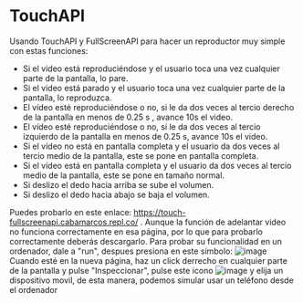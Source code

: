 # TouchAPI
Usando TouchAPI y FullScreenAPI para hacer un reproductor muy simple con estas funciones:
- Si el video está reproduciéndose y el usuario toca una vez cualquier parte de la pantalla, lo pare.
- Si el video está parado y el usuario toca una vez cualquier parte de la pantalla, lo reproduzca.
- El vídeo esté reproduciéndose o no, si le da dos veces al tercio derecho de la pantalla en menos de 0.25 s , avance 10s el video.
- El vídeo esté reproduciéndose o no, si le da dos veces al tercio izquierdo de la pantalla en menos de 0.25 s, avance 10s el video.
- Si el vídeo no está en pantalla completa y el usuario da dos veces al tercio medio de la pantalla, este se pone en pantalla completa.
- Si el vídeo está en pantalla completa y el usuario da dos veces al tercio medio de la pantalla, este se pone en tamaño normal.
- Si deslizo el dedo hacia arriba se sube el volumen.
- Si deslizo el dedo hacia abajo se baja el volumen.

Puedes probarlo en este enlace: https://touch-fullscreenapi.cabamarcos.repl.co/ . Aunque la función de adelantar video no funciona correctamente en esa página, por lo que para probarlo correctamente deberás descargarlo.
Para probar su funcionalidad en un ordenador, dale a "run", despues presiona en este símbolo: ![image](https://github.com/cabamarcos/TouchAPI/assets/98906745/63a6dc78-c9ea-4a91-a981-0c1efb1e9edc)
Cuando esté en la nueva página, haz un click derrecho en cualquier parte de la pantalla y pulse "Inspeccionar", pulse este icono ![image](https://github.com/cabamarcos/TouchAPI/assets/98906745/c3e554e3-decc-4554-972a-8d22f600e5b7) y elija un dispositivo movil, de esta manera, podemos simular usar un teléfono desde el ordenador

